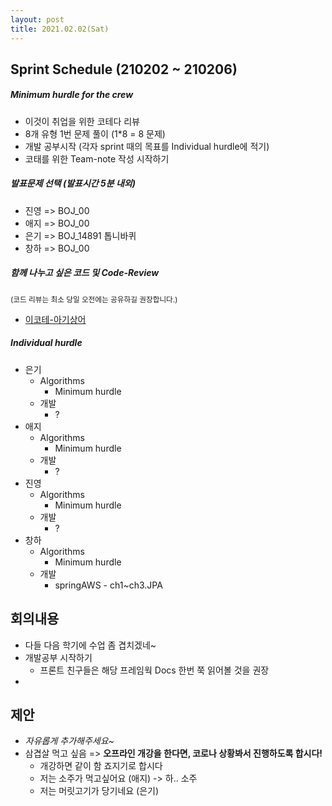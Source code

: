 ```yaml
---
layout: post
title: 2021.02.02(Sat)
---
```

## Sprint Schedule (210202 ~ 210206)

##### *Minimum hurdle for the crew*

- 이것이 취업을 위한 코테다 리뷰
- 8개 유형 1번 문제 풀이 (1*8 = 8 문제)
- 개발 공부시작 (각자 sprint 때의 목표를 Individual hurdle에 적기)
- 코태를 위한 Team-note 작성 시작하기

##### *발표문제 선택 (발표시간 5분 내외)*

- 진영  => BOJ_00 
- 애지 => BOJ_00
- 은기 => BOJ_14891 톱니바퀴 
- 창하 => BOJ_00

##### *함께 나누고 싶은 코드 및 Code-Review*

<small>(코드 리뷰는 최소 당일 오전에는 공유하길 권장합니다.)</small>

- [이코테-아기상어](https://github.com/IgoAlgo/Problem-Solving/blob/master/chLee/dongbin_na/part3/ch19-SAMSUNG/Q46-babyShark-%EB%AF%B8%EA%B2%B0/src.cpp)

##### *Individual hurdle*

- 은기
  - Algorithms
    - Minimum hurdle
  - 개발
    - ?
- 애지 
  - Algorithms
    - Minimum hurdle
  - 개발
    - ?
- 진영
  - Algorithms
    - Minimum hurdle
  - 개발
    - ?
- 창하
  - Algorithms
    - Minimum hurdle
  - 개발
    - springAWS - ch1~ch3.JPA

## 회의내용

- 다들 다음 학기에 수업 좀 겹치겠네~
- 개발공부 시작하기
  - 프론트 친구들은 해당 프레임웍 Docs 한번 쭉 읽어볼 것을 권장
- 

## 제안

- *자유롭게 추가해주세요~*
- 삼겹살 먹고 싶음 => **오프라인 개강을 한다면, 코로나 상황봐서 진행하도록 합시다!**
  - 개강하면 같이 함 죠지기로 합시다
  - 저는 소주가 먹고싶어요 (애지) -> 하.. 소주 
  - 저는 머릿고기가 당기네요 (은기)
